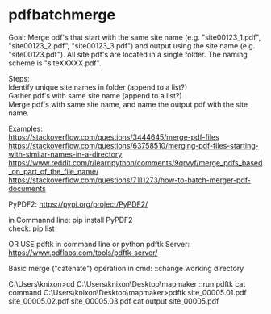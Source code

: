 # pdfbatchmerge

Goal:  Merge pdf's that start with the same site name (e.g. "site00123_1.pdf", "site00123_2.pdf", "site00123_3.pdf") and output using the site name (e.g. "site00123.pdf").  All site pdf's are located in a single folder.  The naming scheme is "siteXXXXX.pdf".

Steps:\
Identify unique site names in folder (append to a list?)\
Gather pdf's with same site name (append to a list?)\
Merge pdf's with same site name, and name the output pdf with the site name.


Examples:\
https://stackoverflow.com/questions/3444645/merge-pdf-files \
https://stackoverflow.com/questions/63758510/merging-pdf-files-starting-with-similar-names-in-a-directory \
https://www.reddit.com/r/learnpython/comments/9qrvyf/merge_pdfs_based_on_part_of_the_file_name/ \
https://stackoverflow.com/questions/7111273/how-to-batch-merger-pdf-documents 


PyPDF2:  https://pypi.org/project/PyPDF2/

in Commannd line:  pip install PyPDF2  \
check:  pip list

OR USE pdftk in command line or python
pdftk Server:  https://www.pdflabs.com/tools/pdftk-server/

Basic merge ("catenate") operation in cmd: 
::change working directory

C:\Users\knixon>cd C:\Users\knixon\Desktop\mapmaker
::run pdftk cat command
C:\Users\knixon\Desktop\mapmaker>pdftk site_00005.01.pdf site_00005.02.pdf site_00005.03.pdf cat output site_00005.pdf
